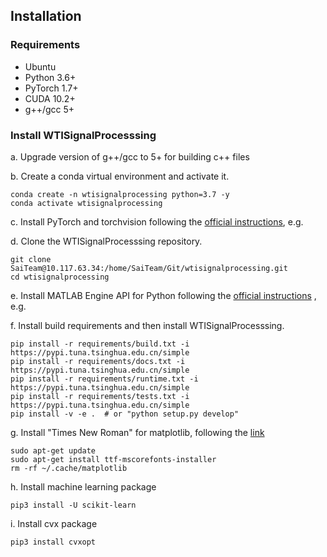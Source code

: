 ## Installation

### Requirements

- Ubuntu
- Python 3.6+
- PyTorch 1.7+
- CUDA 10.2+
- g++/gcc 5+

### Install WTISignalProcesssing

a. Upgrade version of g++/gcc to 5+ for building c++ files

b. Create a conda virtual environment and activate it.

```shell
conda create -n wtisignalprocessing python=3.7 -y
conda activate wtisignalprocessing
```

c. Install PyTorch and torchvision following the [official instructions](https://pytorch.org/), e.g.

d. Clone the WTISignalProcesssing repository.

```shell
git clone SaiTeam@10.117.63.34:/home/SaiTeam/Git/wtisignalprocessing.git
cd wtisignalprocessing
```

e. Install MATLAB Engine API for Python following
the [official instructions](https://www.mathworks.com/help/matlab/matlab_external/install-the-matlab-engine-for-python.html)
, e.g.

f. Install build requirements and then install WTISignalProcesssing.

```shell
pip install -r requirements/build.txt -i https://pypi.tuna.tsinghua.edu.cn/simple
pip install -r requirements/docs.txt -i https://pypi.tuna.tsinghua.edu.cn/simple
pip install -r requirements/runtime.txt -i https://pypi.tuna.tsinghua.edu.cn/simple
pip install -r requirements/tests.txt -i https://pypi.tuna.tsinghua.edu.cn/simple
pip install -v -e .  # or "python setup.py develop"
```

g. Install "Times New Roman" for matplotlib, following
the [link](https://blog.csdn.net/u014712482/article/details/80568540?utm_medium=distribute.pc_relevant.none-task-blog-BlogCommendFromMachineLearnPai2-3.control&depth_1-utm_source=distribute.pc_relevant.none-task-blog-BlogCommendFromMachineLearnPai2-3.control)

```shell
sudo apt-get update
sudo apt-get install ttf-mscorefonts-installer
rm -rf ~/.cache/matplotlib
```

h. Install machine learning package

```shell
pip3 install -U scikit-learn
```

i. Install cvx package

```shell
pip3 install cvxopt
```

